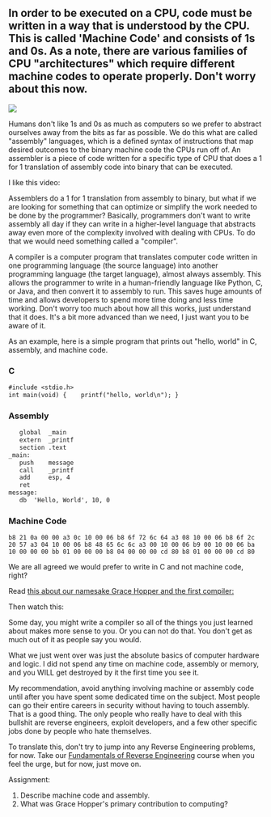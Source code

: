 ## In order to be executed on a CPU, code must be written in a way that is understood by the CPU. This is called 'Machine Code' and consists of 1s and 0s. As a note, there are various families of CPU "architectures" which require different machine codes to operate properly. Don't worry about this now.

[![](https://files.cdn.thinkific.com/file_uploads/429463/images/966/d65/0dd/1629595071719.jpg)](https://wikipedia.org/)

Humans don't like 1s and 0s as much as computers so we prefer to
abstract ourselves away from the bits as far as possible. We do this
what are called "assembly" languages, which is a defined syntax of
instructions that map desired outcomes to the binary machine code the
CPUs run off of. An assembler is a piece of code written for a specific
type of CPU that does a 1 for 1 translation of assembly code into binary
that can be executed.

I like this video:

Assemblers do a 1 for 1 translation from assembly to binary, but what if
we are looking for something that can optimize or simplify the work
needed to be done by the programmer? Basically, programmers don't want
to write assembly all day if they can write in a higher-level language
that abstracts away even more of the complexity involved with dealing
with CPUs. To do that we would need something called a "compiler".

A compiler is a computer program that translates computer code written
in one programming language (the source language) into another
programming language (the target language), almost always assembly. This
allows the programmer to write in a human-friendly language like Python,
C, or Java, and then convert it to assembly to run. This saves huge
amounts of time and allows developers to spend more time doing and less
time working. Don't worry too much about how all this works, just
understand that it does. It's a bit more advanced than we need, I just
want you to be aware of it.

As an example, here is a simple program that prints out "hello, world"
in C, assembly, and machine code.

### C

``` default
#include <stdio.h>
int main(void) {    printf("hello, world\n"); }
```

### Assembly

``` default
   global  _main   
   extern  _printf   
   section .text
_main:  
   push    message   
   call    _printf   
   add     esp, 4   
   ret 
message:    
   db  'Hello, World', 10, 0
```

### Machine Code

`b8 21 0a 00 00 a3 0c 10 00 06 b8 6f 72 6c 64 a3 08 10 00 06 b8 6f 2c 20 57 a3 04 10 00 06 b8 48 65 6c 6c a3 00 10 00 06 b9 00 10 00 06 ba 10 00 00 00 bb 01 00 00 00 b8 04 00 00 00 cd 80 b8 01 00 00 00 cd 80`

We are all agreed we would prefer to write in C and not machine code,
right?

Read [this about our namesake Grace Hopper and the first
compiler:](https://web.archive.org/web/20210304184039/https://history-computer.com/grace-hopper-history-of-the-first-compiler-a-0-system/)

Then watch this:

Some day, you might write a compiler so all of the things you just
learned about makes more sense to you. Or you can not do that. You don't
get as much out of it as people say you would.

What we just went over was just the absolute basics of computer hardware
and logic. I did not spend any time on machine code, assembly or memory,
and you WILL get destroyed by it the first time you see it.

My recommendation, avoid anything involving machine or assembly code
until after you have spent some dedicated time on the subject. Most
people can go their entire careers in security without having to touch
assembly. That is a good thing. The only people who really have to deal
with this bullshit are reverse engineers, exploit developers, and a few
other specific jobs done by people who hate themselves.

To translate this, don't try to jump into any Reverse Engineering
problems, for now. Take our [Fundamentals of Reverse
Engineering](https://academy.hoppersroppers.org/course/view.php?id=4)
course when you feel the urge, but for now, just move on.

Assignment:

1.  Describe machine code and assembly.
2.  What was Grace Hopper's primary contribution to computing?
